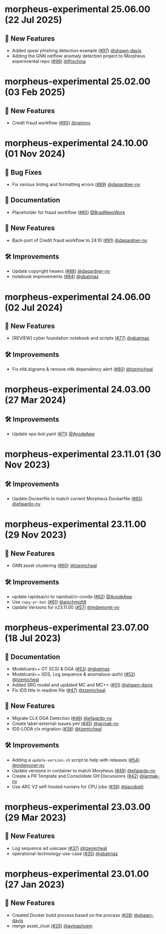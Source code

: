<!--
SPDX-FileCopyrightText: Copyright (c) 2023-2025, NVIDIA CORPORATION & AFFILIATES. All rights reserved.
SPDX-License-Identifier: Apache-2.0

Licensed under the Apache License, Version 2.0 (the "License");
you may not use this file except in compliance with the License.
You may obtain a copy of the License at

http://www.apache.org/licenses/LICENSE-2.0

Unless required by applicable law or agreed to in writing, software
distributed under the License is distributed on an "AS IS" BASIS,
WITHOUT WARRANTIES OR CONDITIONS OF ANY KIND, either express or implied.
See the License for the specific language governing permissions and
limitations under the License.
-->

# morpheus-experimental 25.06.00 (22 Jul 2025)

## 🚀 New Features

- Added spear phishing detection example ([#97](https://github.com/nv-morpheus/morpheus-experimental/pull/97)) [@shawn-davis](https://github.com/shawn-davis)
- Adding the GNN netflow anomaly detection project to Morpheus experimental repo ([#96](https://github.com/nv-morpheus/morpheus-experimental/pull/96)) [@fhschina](https://github.com/fhschina)

# morpheus-experimental 25.02.00 (03 Feb 2025)

## 🚀 New Features

- Credit fraud workflow ([#90](https://github.com/nv-morpheus/morpheus-experimental/pull/90)) [@naimnv](https://github.com/naimnv)

# morpheus-experimental 24.10.00 (01 Nov 2024)

## 🐛 Bug Fixes

- Fix various linting and formatting errors ([#89](https://github.com/nv-morpheus/morpheus-experimental/pull/89)) [@dagardner-nv](https://github.com/dagardner-nv)

## 📖 Documentation

- Placeholder for fraud workflow ([#85](https://github.com/nv-morpheus/morpheus-experimental/pull/85)) [@BradReesWork](https://github.com/BradReesWork)

## 🚀 New Features

- Back-port of Credit fraud workflow to 24.10 ([#91](https://github.com/nv-morpheus/morpheus-experimental/pull/91)) [@dagardner-nv](https://github.com/dagardner-nv)

## 🛠️ Improvements

- Update copyright heaers ([#88](https://github.com/nv-morpheus/morpheus-experimental/pull/88)) [@dagardner-nv](https://github.com/dagardner-nv)
- notebook improvements ([#84](https://github.com/nv-morpheus/morpheus-experimental/pull/84)) [@gbatmaz](https://github.com/gbatmaz)

# morpheus-experimental 24.06.00 (02 Jul 2024)

## 🚀 New Features

- [REVIEW] cyber foundation notebook and scripts ([#77](https://github.com/nv-morpheus/morpheus-experimental/pull/77)) [@gbatmaz](https://github.com/gbatmaz)

## 🛠️ Improvements

- Fix nltk.bigrams &amp; remove nltk dependency alert ([#80](https://github.com/nv-morpheus/morpheus-experimental/pull/80)) [@tzemicheal](https://github.com/tzemicheal)

# morpheus-experimental 24.03.00 (27 Mar 2024)

## 🛠️ Improvements

- Update ops-bot.yaml ([#71](https://github.com/nv-morpheus/morpheus-experimental/pull/71)) [@AyodeAwe](https://github.com/AyodeAwe)

# morpheus-experimental 23.11.01 (30 Nov 2023)

## 🛠️ Improvements

- Update Dockerfile to match current Morpheus Dockerfile ([#65](https://github.com/nv-morpheus/morpheus-experimental/pull/65)) [@efajardo-nv](https://github.com/efajardo-nv)

# morpheus-experimental 23.11.00 (29 Nov 2023)

## 🚀 New Features

- GNN asset clustering ([#60](https://github.com/nv-morpheus/morpheus-experimental/pull/60)) [@tzemicheal](https://github.com/tzemicheal)

## 🛠️ Improvements

- update rapidsai/ci to rapidsai/ci-conda ([#62](https://github.com/nv-morpheus/morpheus-experimental/pull/62)) [@AyodeAwe](https://github.com/AyodeAwe)
- Use `copy-pr-bot` ([#61](https://github.com/nv-morpheus/morpheus-experimental/pull/61)) [@ajschmidt8](https://github.com/ajschmidt8)
- Update Versions for v23.11.00 ([#57](https://github.com/nv-morpheus/morpheus-experimental/pull/57)) [@mdemoret-nv](https://github.com/mdemoret-nv)

# morpheus-experimental 23.07.00 (18 Jul 2023)

## 📖 Documentation

- Modelcard++ OT (ICS) &amp; DGA ([#53](https://github.com/nv-morpheus/morpheus-experimental/pull/53)) [@gbatmaz](https://github.com/gbatmaz)
- Modelcard++ (IDS, Log sequence &amp; anomalous-auth) ([#52](https://github.com/nv-morpheus/morpheus-experimental/pull/52)) [@tzemicheal](https://github.com/tzemicheal)
- Added SRG model and updated MC and MC++ ([#51](https://github.com/nv-morpheus/morpheus-experimental/pull/51)) [@shawn-davis](https://github.com/shawn-davis)
- Fix IDS title in readme file ([#47](https://github.com/nv-morpheus/morpheus-experimental/pull/47)) [@tzemicheal](https://github.com/tzemicheal)

## 🚀 New Features

- Migrate CLX DGA Detection ([#46](https://github.com/nv-morpheus/morpheus-experimental/pull/46)) [@efajardo-nv](https://github.com/efajardo-nv)
- Create label-external-issues.yml ([#45](https://github.com/nv-morpheus/morpheus-experimental/pull/45)) [@jarmak-nv](https://github.com/jarmak-nv)
- IDS-LODA clx migration ([#38](https://github.com/nv-morpheus/morpheus-experimental/pull/38)) [@tzemicheal](https://github.com/tzemicheal)

## 🛠️ Improvements

- Adding a `update-version.sh` script to help with releases ([#54](https://github.com/nv-morpheus/morpheus-experimental/pull/54)) [@mdemoret-nv](https://github.com/mdemoret-nv)
- Update versions in container to match Morpheus ([#49](https://github.com/nv-morpheus/morpheus-experimental/pull/49)) [@efajardo-nv](https://github.com/efajardo-nv)
- Create a PR Template and Consolidate GH Discussions ([#42](https://github.com/nv-morpheus/morpheus-experimental/pull/42)) [@jarmak-nv](https://github.com/jarmak-nv)
- Use ARC V2 self-hosted runners for CPU jobs ([#39](https://github.com/nv-morpheus/morpheus-experimental/pull/39)) [@jjacobelli](https://github.com/jjacobelli)

# morpheus-experimental 23.03.00 (29 Mar 2023)

## 🚀 New Features

- Log sequence ad usecase ([#37](https://github.com/nv-morpheus/morpheus-experimental/pull/37)) [@tzemicheal](https://github.com/tzemicheal)
- operational-technology-use-case ([#35](https://github.com/nv-morpheus/morpheus-experimental/pull/35)) [@gbatmaz](https://github.com/gbatmaz)

# morpheus-experimental 23.01.00 (27 Jan 2023)

## 🚀 New Features

- Created Docker build process based on the process ([#28](https://github.com/nv-morpheus/morpheus-experimental/pull/28)) [@shawn-davis](https://github.com/shawn-davis)
- merge asset_clust ([#26](https://github.com/nv-morpheus/morpheus-experimental/pull/26)) [@avinashvem](https://github.com/avinashvem)
